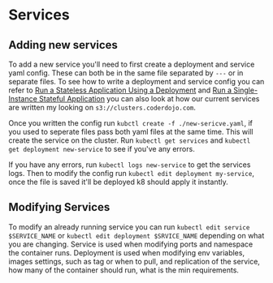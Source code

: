 # Services

## Adding new services

To add a new service you'll need to first create a deployment and service yaml config. These can
both be in the same file separated by `---` or in separate files.
To see how to write a deployment and service config you can refer to
[Run a Stateless Application Using a Deployment](https://kubernetes.io/docs/tasks/run-application/run-stateless-application-deployment/)
and [Run a Single-Instance Stateful Application](https://kubernetes.io/docs/tasks/run-application/run-single-instance-stateful-application/)
you can also look at how our current services are written my looking on
`s3://clusters.coderdojo.com`.

Once you written the config run `kubctl create -f ./new-sericve.yaml`, if you used to seperate files
pass both yaml files at the same time. This will create the service on the cluster.
Run `kubectl get services` and `kubectl get deployment new-service` to see if you've any errors.

If you have any errors, run `kubectl logs new-service` to get the services logs. Then to modify the
config run `kubectl edit deployment my-service`, once the file is saved it'll be deployed k8 should
apply it instantly.

## Modifying Services

To modify an already running service you can run `kubectl edit service $SERVICE_NAME` or `kubectl edit deployment $SRVICE_NAME`
depending on what you are changing.
Service is used when modifying ports and namespace the container runs.
Deployment is used when modifying env variables, images settings, such as tag or when to pull, and
replication of the service, how many of the container should run, what is the min requirements.

